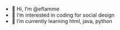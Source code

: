- 👋 Hi, I’m @eflamme
- 👀 I’m interested in coding for social design 
- 🌱 I’m currently learning html, java, python 


